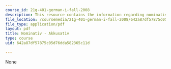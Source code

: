```yaml
---
course_id: 21g-401-german-i-fall-2008
description: This resource contains the information regarding nominativ - akkusativ.
file_location: /coursemedia/21g-401-german-i-fall-2008/642a87df57875c05d76dda582365c11d_MIT21G_401F08_nomi_akku.pdf
file_type: application/pdf
layout: pdf
title: Nominativ - Akkusativ
type: course
uid: 642a87df57875c05d76dda582365c11d

---
```

None